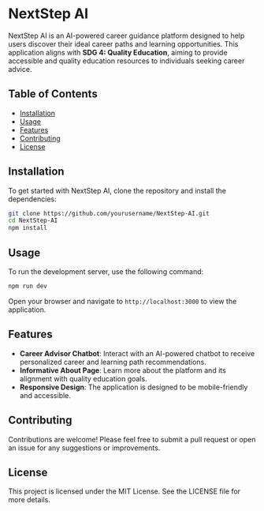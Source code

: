 # NextStep AI

NextStep AI is an AI-powered career guidance platform designed to help users discover their ideal career paths and learning opportunities. This application aligns with **SDG 4: Quality Education**, aiming to provide accessible and quality education resources to individuals seeking career advice.

## Table of Contents

- [Installation](#installation)
- [Usage](#usage)
- [Features](#features)
- [Contributing](#contributing)
- [License](#license)

## Installation

To get started with NextStep AI, clone the repository and install the dependencies:

```bash
git clone https://github.com/yourusername/NextStep-AI.git
cd NextStep-AI
npm install
```

## Usage

To run the development server, use the following command:

```bash
npm run dev
```

Open your browser and navigate to `http://localhost:3000` to view the application.

## Features

- **Career Advisor Chatbot**: Interact with an AI-powered chatbot to receive personalized career and learning path recommendations.
- **Informative About Page**: Learn more about the platform and its alignment with quality education goals.
- **Responsive Design**: The application is designed to be mobile-friendly and accessible.

## Contributing

Contributions are welcome! Please feel free to submit a pull request or open an issue for any suggestions or improvements.

## License

This project is licensed under the MIT License. See the LICENSE file for more details.